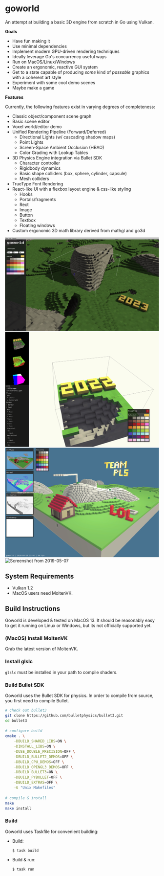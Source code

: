 # goworld

An attempt at building a basic 3D engine from scratch in Go using Vulkan.

**Goals**

- Have fun making it
- Use minimal dependencies
- Implement modern GPU-driven rendering techniques
- Ideally leverage Go's concurrency useful ways
- Run on MacOS/Linux/Windows
- Create an ergonomic, reactive GUI system
- Get to a state capable of producing _some_ kind of _passable_ graphics with a coherent art style
- Experiment with some cool demo scenes
- Maybe make a game

**Features**

Currently, the following features exist in varying degrees of completeness:

- Classic object/component scene graph
- Basic scene editor
- Voxel world/editor demo
- Unified Rendering Pipeline (Forward/Deferred)
  - Directional Lights (w/ cascading shadow maps)
  - Point Lights
  - Screen-Space Ambient Occlusion (HBAO)
  - Color Grading with Lookup Tables
- 3D Physics Engine integration via Bullet SDK
  - Character controller
  - Rigidbody dynamics
  - Basic shape colliders (box, sphere, cylinder, capsule)
  - Mesh colliders
- TrueType Font Rendering
- React-like UI with a flexbox layout engine & css-like styling
  - Hooks
  - Portals/fragments
  - Rect
  - Image
  - Button
  - Textbox
  - Floating windows
- Custom ergonomic 3D math library derived from mathgl and go3d

![Screenshot from 2023-02-06](docs/img/screenshot230305.png)
![Screenshot from 2022-02-27](docs/img/screenshot220227.png)
![Screenshot from 2020-09-26](docs/img/screenshot200926.png)
![Screenshot from 2019-05-07](docs/img/screenshot190507.png)

## System Requirements

- Vulkan 1.2
- MacOS users need MoltenVK.

## Build Instructions

Goworld is developed & tested on MacOS 13. It should be reasonably easy to get it running on Linux or Windows,
but its not officially supported yet.

### (MacOS) Install MoltenVK

Grab the latest version of MoltenVK.

### Install glslc

`glslc` must be installed in your path to compile shaders.

### Build Bullet SDK

Goworld uses the Bullet SDK for physics. In order to compile from source, you first need to compile Bullet.

```bash
# check out bullet3
git clone https://github.com/bulletphysics/bullet3.git
cd bullet3

# configure build
cmake . \
    -DBUILD_SHARED_LIBS=ON \
    -DINSTALL_LIBS=ON \
    -DUSE_DOUBLE_PRECISION=OFF \
    -DBUILD_BULLET2_DEMOS=OFF \
    -DBUILD_CPU_DEMOS=OFF \
    -DBUILD_OPENGL3_DEMOS=OFF \
    -DBUILD_BULLET3=ON \
    -DBUILD_PYBULLET=OFF \
    -DBUILD_EXTRAS=OFF \
    -G "Unix Makefiles"

# compile & install
make
make install
```

### Build

Goworld uses Taskfile for convenient building:

- Build:
  ```
  $ task build
  ```
- Build & run:
  ```
  $ task run
  ```
